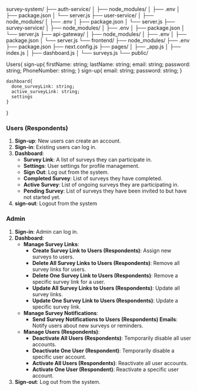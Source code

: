 survey-system/
├── auth-service/
│   ├── node_modules/
│   ├── .env
│   ├── package.json
│   └── server.js
├── user-service/
│   ├── node_modules/
│   ├── .env
│   ├── package.json
│   └── server.js
├── survey-service/
│   ├── node_modules/
│   ├── .env
│   ├── package.json
│   └── server.js
├── api-gateway/
│   ├── node_modules/
│   ├── .env
│   ├── package.json
│   └── server.js
└── frontend/
    ├── node_modules/
    ├── .env
    ├── package.json
    ├── next.config.js
    ├── pages/
    │   ├── _app.js
    │   ├── index.js
    │   ├── dashboard.js
    │   └── surveys.js
    └── public/





Users{
    sign-up{
        firstName: string;
        lastName: string;
        email: string;
        password: string;
        PhoneNumber: string;
    }
    sign-up{
      email: string;
      password: string;
    }

    dashboard{
      done_surveyLink: string;
      active_surveyLink: string;
      settings
    }
}


### Users (Respondents)
1. **Sign-up**: New users can create an account.
2. **Sign-in**: Existing users can log in.
3. **Dashboard**:
   - **Survey Link**: A list of surveys they can participate in.
   - **Settings**: User settings for profile management.
   - **Sign Out**: Log out from the system.
   - **Completed Survey**: List of surveys they have completed.
   - **Active Survey**: List of ongoing surveys they are participating in.
   - **Pending Survey**: List of surveys they have been invited to but have not started yet.
4. **sign-out**: Logout from the system

### Admin
1. **Sign-in**: Admin can log in.
2. **Dashboard**:
   - **Manage Survey Links**:
     - **Create Survey Link to Users (Respondents)**: Assign new surveys to users.
     - **Delete All Survey Links to Users (Respondents)**: Remove all survey links for users.
     - **Delete One Survey Link to Users (Respondents)**: Remove a specific survey link for a user.
     - **Update All Survey Links to Users (Respondents)**: Update all survey links.
     - **Update One Survey Link to Users (Respondents)**: Update a specific survey link.
   - **Manage Survey Notifications**:
     - **Send Survey Notifications to Users (Respondents) Emails**: Notify users about new surveys or reminders.
   - **Manage Users (Respondents)**:
     - **Deactivate All Users (Respondents)**: Temporarily disable all user accounts.
     - **Deactivate One User (Respondent)**: Temporarily disable a specific user account.
     - **Activate All Users (Respondents)**: Reactivate all user accounts.
     - **Activate One User (Respondent)**: Reactivate a specific user account.
3. **Sign-out**: Log out from the system.

